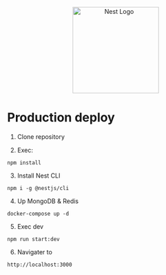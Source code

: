 <p align="center">
  <a href="http://nestjs.com/" target="blank"><img src="https://nestjs.com/img/logo-small.svg" width="200" alt="Nest Logo" /></a>
</p>


# Production deploy

  1. Clone repository
  
  2. Exec:
  ```
  npm install
  ```

  3. Install Nest CLI
  ```
  npm i -g @nestjs/cli
  ```

  4. Up MongoDB & Redis
  ```
  docker-compose up -d
  ```

  5. Exec dev
  ```
  npm run start:dev
  ```

  6. Navigater to
  ```
  http://localhost:3000
  ```